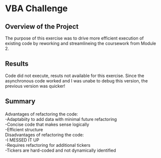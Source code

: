 # VBA Challenge<br>
## Overview of the Project<br>
<p> The purpose of this exercise was to drive more efficient execution of existing code by reworking and streamlineing the coursework from Module 2.<p/>

## Results<br>
<p>Code did not execute, resuts not available for this exercise.  Since the asynchronous code worked and I was unabe to debug this version, the previous version was quicker!<p/>

## Summary<p/>
Advantages of refactoring the code:<br>
-Adaptabiity to add data with minimal future refactoring<br>
-Concise code that makes sense logically<br>
-Efficient structure<br>
Disadvantages of refactoring the code:<br>
-I MESSED IT UP<br>
-Requires refactoring for additional tickers<br>
-Tickers are hard-coded and not dynamically identified<br>
